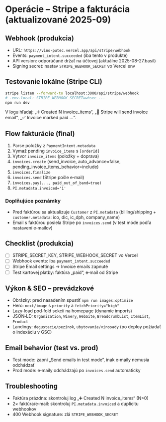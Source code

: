 # Operácie – Stripe a fakturácia (aktualizované 2025-09)

## Webhook (produkcia)
- URL: `https://vino-putec.vercel.app/api/stripe/webhook`
- Events: `payment_intent.succeeded` (iba tento v produkte)
- API version: odporúčané držať na účtovej (aktuálne 2025-08-27.basil)
- Signing secret: nastav `STRIPE_WEBHOOK_SECRET` vo Vercel env

## Testovanie lokálne (Stripe CLI)
```bash
stripe listen --forward-to localhost:3000/api/stripe/webhook
# .env.local: STRIPE_WEBHOOK_SECRET=whsec_...
npm run dev
```
V logu hľadaj: „➕ Created N invoice_items“, „📧 Stripe will send invoice email“, „✅ Invoice marked paid …“.

## Flow fakturácie (final)
1) Parse položky z `PaymentIntent.metadata`
2) Vymaž pending `invoice_items` s `[orderId]`
3) Vytvor `invoice_items` (položky + doprava)
4) `invoices.create` (send_invoice, auto_advance=false, pending_invoice_items_behavior=include)
5) `invoices.finalize`
6) `invoices.send` (Stripe pošle e‑mail)
7) `invoices.pay(..., paid_out_of_band=true)`
8) `PI.metadata.invoiced='1'`

### Doplňujúce poznámky
- Pred faktúrou sa aktualizuje `Customer` z `PI.metadata` (billing/shipping + `customer.metadata`: ico, dic, ic_dph, company_name)
- Email s faktúrou posiela Stripe po `invoices.send` (v test móde podľa nastavení e‑mailov)

## Checklist (produkcia)
- [ ] STRIPE_SECRET_KEY, STRIPE_WEBHOOK_SECRET vo Vercel
- [ ] Webhook events: iba `payment_intent.succeeded`
- [ ] Stripe Email settings → Invoice emails zapnuté
- [ ] Test kartovej platby: faktúra „paid“, e‑mail od Stripe

## Výkon & SEO – prevádzkové
- Obrázky: pred nasadením spustiť `npm run images:optimize`
- Hero: `next/image` s `priority` a `fetchPriority="high"`
- Lazy‑load pod‑fold sekcií na homepage (dynamic imports)
- JSON‑LD: `Organization`, `Winery`, `WebSite`, `BreadcrumbList`, `ItemList`, `Product`
- Landingy: `degustacie/pezinok`, `ubytovanie/vinosady` (po deploy požiadať o indexáciu v GSC)

## Email behavior (test vs. prod)
- Test mode: zapni „Send emails in test mode“, inak e‑maily nemusia odchádzať
- Prod mode: e‑maily odchádzajú po `invoices.send` automaticky

## Troubleshooting
- Faktúra prázdna: skontroluj log „➕ Created N invoice_items“ (N>0)
- 2× faktúra/e‑mail: skontroluj `PI.metadata.invoiced` a duplicitu webhookov
- 400 Webhook signature: zlá `STRIPE_WEBHOOK_SECRET`


